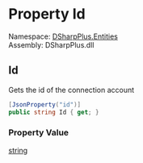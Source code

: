 # Property Id

Namespace: [DSharpPlus.Entities](DSharpPlus.Entities.md)  
Assembly: DSharpPlus.dll

## <a id="DSharpPlus_Entities_DiscordConnection_Id"></a>Id

Gets the id of the connection account

```csharp
[JsonProperty("id")]
public string Id { get; }
```

### Property Value

[string](https://learn.microsoft.com/dotnet/api/system.string)

